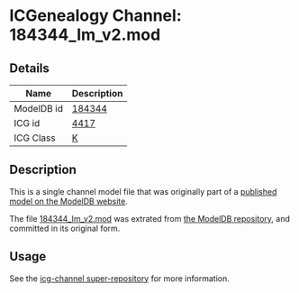 # ICGenealogy Channel: 184344\_Im\_v2.mod

## Details

Name | Description
---- | -----------
ModelDB id | [184344](http://senselab.med.yale.edu/ModelDB/ShowModel.cshtml?model=184344)
ICG id | [4417](http://icg.neurotheory.ox.ac.uk/channels/1/4417)
ICG Class | [K](http://icg.neurotheory.ox.ac.uk/channels/1)

## Description

This is a single channel model file that was originally part of a [published model on the ModelDB website](http://senselab.med.yale.edu/mModelDB/ShowModel.cshtml?model=184344).

The file [184344\_Im\_v2.mod](184344_Im_v2.mod) was extrated from [the ModelDB repository](http://senselab.med.yale.edu/ModelDB/ShowModel.cshtml?model=184344), and committed in its original form.

## Usage

See the [icg-channel super-repository](https://github.com/icgenealogy/icg-channels) for more information.